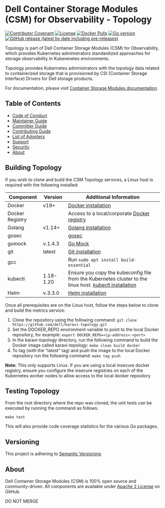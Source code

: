 <!--
Copyright (c) 2021 Dell Inc., or its subsidiaries. All Rights Reserved.

Licensed under the Apache License, Version 2.0 (the "License");
you may not use this file except in compliance with the License.
You may obtain a copy of the License at

    http://www.apache.org/licenses/LICENSE-2.0
-->

# Dell Container Storage Modules (CSM) for Observability - Topology

[![Contributor Covenant](https://img.shields.io/badge/Contributor%20Covenant-v2.0%20adopted-ff69b4.svg)](https://github.com/dell/csm/blob/main/docs/CODE_OF_CONDUCT.md)
[![License](https://img.shields.io/github/license/dell/karavi-topology)](LICENSE)
[![Docker Pulls](https://img.shields.io/docker/pulls/dellemc/csm-topology)](https://hub.docker.com/r/dellemc/csm-topology)
[![Go version](https://img.shields.io/github/go-mod/go-version/dell/karavi-topology)](go.mod)
[![GitHub release (latest by date including pre-releases)](https://img.shields.io/github/v/release/dell/karavi-topology?include_prereleases&label=latest&style=flat-square)](https://github.com/dell/karavi-topology/releases/latest)

Topology is part of Dell Container Storage Modules (CSM) for Observability, which provides Kubernetes administrators standardized approaches for storage observability in Kuberenetes environments.

Topology provides Kubernetes administrators with the topology data related to containerized storage that is provisioned by CSI (Container Storage Interface) Drivers for Dell storage products.

For documentation, please visit [Container Storage Modules documentation](https://dell.github.io/csm-docs/).

## Table of Contents

- [Code of Conduct](https://github.com/dell/csm/blob/main/docs/CODE_OF_CONDUCT.md)
- [Maintainer Guide](https://github.com/dell/csm/blob/main/docs/MAINTAINER_GUIDE.md)
- [Committer Guide](https://github.com/dell/csm/blob/main/docs/COMMITTER_GUIDE.md)
- [Contributing Guide](https://github.com/dell/csm/blob/main/docs/CONTRIBUTING.md)
- [List of Adopters](https://github.com/dell/csm/blob/main/docs/ADOPTERS.md)
- [Support](https://github.com/dell/csm/blob/main/docs/SUPPORT.md)
- [Security](https://github.com/dell/csm/blob/main/docs/SECURITY.md)
- [About](#about)

## Building Topology

If you wish to clone and build the CSM Topology services, a Linux host is required with the following installed:

| Component       | Version   | Additional Information                                                                                                                     |
| --------------- | --------- | ------------------------------------------------------------------------------------------------------------------------------------------ |
| Docker          | v19+      | [Docker installation](https://docs.docker.com/engine/install/)                                                                                                    |
| Docker Registry |           | Access to a local/corporate [Docker registry](https://docs.docker.com/registry/)                                                           |
| Golang          | v1.14+    | [Golang installation](https://github.com/travis-ci/gimme)                                                                                                         |
| gosec           |           | [gosec](https://github.com/securego/gosec)                                                                                                          |
| gomock          | v.1.4.3   | [Go Mock](https://github.com/golang/mock)                                                                                                             |
| git             | latest    | [Git installation](https://git-scm.com/book/en/v2/Getting-Started-Installing-Git)                                                                              |
| gcc             |           | Run ```sudo apt install build-essential```                                                                                                 |
| kubectl         | 1.18-1.20 | Ensure you copy the kubeconfig file from the Kubernetes cluster to the linux host. [kubectl installation](https://kubernetes.io/docs/tasks/tools/install-kubectl/) |
| Helm            | v.3.3.0   | [Helm installation](https://helm.sh/docs/intro/install/)                                                                                                        |

Once all prerequisites are on the Linux host, follow the steps below to clone and build the metrics service:

1. Clone the repository using the following command: `git clone https://github.com/dell/karavi-topology.git`
1. Set the DOCKER_REPO environment variable to point to the local Docker repository, for example: `export DOCKER_REPO=<ip-address>:<port>`
1. In the karavi-topology directory, run the following command to build the Docker image called karavi-topology: `make clean build docker`
1. To tag (with the "latest" tag) and push the image to the local Docker repository run the following command: `make tag push`

__Note:__ This only supports Linux. If you are using a local insecure docker registry, ensure you configure the insecure registries on each of the Kubernetes worker nodes to allow access to the local docker repository

## Testing Topology

From the root directory where the repo was cloned, the unit tests can be executed by running the command as follows:

```console
make test
```

This will also provide code coverage statistics for the various Go packages.

## Versioning

This project is adhering to [Semantic Versioning](https://semver.org/).

## About

Dell Container Storage Modules (CSM) is 100% open source and community-driven. All components are available
under [Apache 2 License](https://www.apache.org/licenses/LICENSE-2.0.html) on
GitHub.


DO NOT MERGE
